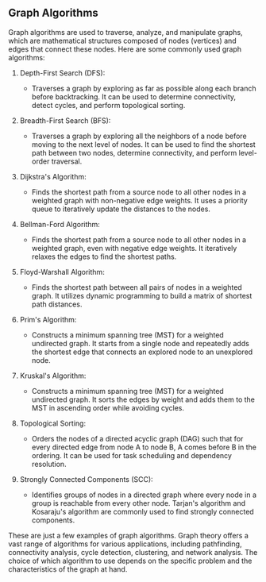 ## Graph Algorithms

Graph algorithms are used to traverse, analyze, and manipulate graphs, which are mathematical structures composed of nodes (vertices) and edges that connect these nodes. Here are some commonly used graph algorithms:

1. Depth-First Search (DFS):

   - Traverses a graph by exploring as far as possible along each branch before backtracking. It can be used to determine connectivity, detect cycles, and perform topological sorting.

2. Breadth-First Search (BFS):

   - Traverses a graph by exploring all the neighbors of a node before moving to the next level of nodes. It can be used to find the shortest path between two nodes, determine connectivity, and perform level-order traversal.

3. Dijkstra's Algorithm:

   - Finds the shortest path from a source node to all other nodes in a weighted graph with non-negative edge weights. It uses a priority queue to iteratively update the distances to the nodes.

4. Bellman-Ford Algorithm:

   - Finds the shortest path from a source node to all other nodes in a weighted graph, even with negative edge weights. It iteratively relaxes the edges to find the shortest paths.

5. Floyd-Warshall Algorithm:

   - Finds the shortest path between all pairs of nodes in a weighted graph. It utilizes dynamic programming to build a matrix of shortest path distances.

6. Prim's Algorithm:

   - Constructs a minimum spanning tree (MST) for a weighted undirected graph. It starts from a single node and repeatedly adds the shortest edge that connects an explored node to an unexplored node.

7. Kruskal's Algorithm:

   - Constructs a minimum spanning tree (MST) for a weighted undirected graph. It sorts the edges by weight and adds them to the MST in ascending order while avoiding cycles.

8. Topological Sorting:

   - Orders the nodes of a directed acyclic graph (DAG) such that for every directed edge from node A to node B, A comes before B in the ordering. It can be used for task scheduling and dependency resolution.

9. Strongly Connected Components (SCC):
   - Identifies groups of nodes in a directed graph where every node in a group is reachable from every other node. Tarjan's algorithm and Kosaraju's algorithm are commonly used to find strongly connected components.

These are just a few examples of graph algorithms. Graph theory offers a vast range of algorithms for various applications, including pathfinding, connectivity analysis, cycle detection, clustering, and network analysis. The choice of which algorithm to use depends on the specific problem and the characteristics of the graph at hand.
